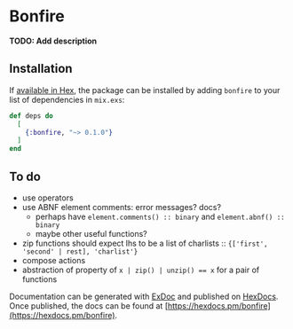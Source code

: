 # Bonfire

**TODO: Add description**

## Installation

If [available in Hex](https://hex.pm/docs/publish), the package can be installed
by adding `bonfire` to your list of dependencies in `mix.exs`:

```elixir
def deps do
  [
    {:bonfire, "~> 0.1.0"}
  ]
end
```

## To do
- use operators
- use ABNF element comments: error messages? docs?
    - perhaps have `element.comments() :: binary` and `element.abnf() :: binary`
    - maybe other useful functions?   
- zip functions should expect lhs to be a list of charlists :: `{['first', 'second' | rest], 'charlist'}`
- compose actions
- abstraction of property of `x | zip() | unzip() == x` for a pair of functions

Documentation can be generated with [ExDoc](https://github.com/elixir-lang/ex_doc)
and published on [HexDocs](https://hexdocs.pm). Once published, the docs can
be found at [https://hexdocs.pm/bonfire](https://hexdocs.pm/bonfire).


